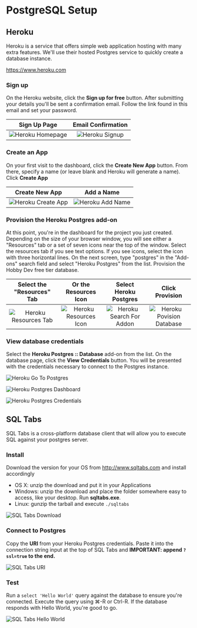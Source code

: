 # PostgreSQL Setup

## Heroku

Heroku is a service that offers simple web application hosting with many extra features. We'll use their hosted Postgres service to quickly create a database instance.

https://www.heroku.com

### Sign up

On the Heroku website, click the **Sign up for free** button. After submitting your details you'll be sent a confirmation email. Follow the link found in this email and set your password.

Sign Up Page           |  Email Confirmation
:-------------------------:|:-------------------------:
![Heroku Homepage](https://github.com/statianzo/sql-setup/raw/master/images/heroku_homepage.png)  |  ![Heroku Signup](https://github.com/statianzo/sql-setup/raw/master/images/heroku_signup.png)


### Create an App

On your first visit to the dashboard, click the **Create New App** button.
From there, specify a name (or leave blank and Heroku will generate a name). Click **Create App**

Create New App      |  Add a Name  
:-------------------------:|:-------------------------:
![Heroku Create App](https://github.com/statianzo/sql-setup/raw/master/images/heroku_dashboard.png)  |  ![Heroku Add Name](https://github.com/statianzo/sql-setup/raw/master/images/heroku_newapp.png)


### Provision the Heroku Postgres add-on

At this point, you're in the dashboard for the project you just created. Depending on the size of your browser window, you will see either a "Resources" tab or a set of seven icons near the top of the window. Select the resources tab if you see text options. If you see icons, select the icon with three horizontal lines.
On the next screen, type "postgres" in the "Add-ons" search field and select "Heroku Postgres" from the list.
Provision the Hobby Dev free tier database.

Select the "Resources" Tab | Or the Resources Icon | Select Heroku Postgres | Click Provision
:-------------------------:|:----------------------:|:----------------------:|:----------------------:
![Heroku Resources Tab](https://github.com/statianzo/sql-setup/raw/master/images/heroku_aftercreate.png)  |  ![Heroku Resources Icon](https://github.com/statianzo/sql-setup/raw/master/images/heroku_aftercreate.png) | ![Heroku Search For Addon](https://github.com/statianzo/sql-setup/raw/master/images/heroku_addon.png) | ![Heroku Povision Database](https://github.com/statianzo/sql-setup/raw/master/images/heroku_provision.png)


### View database credentials

Select the **Heroku Postgres :: Database** add-on from the list. On the database page, click the **View Credentials** button. You will be presented with the credentials necessary to connect to the Postgres instance.

![Heroku Go To Postgres](https://github.com/statianzo/sql-setup/raw/master/images/heroku_gotopg.png)

![Heroku Postgres Dashboard](https://github.com/statianzo/sql-setup/raw/master/images/heroku_pgdashboard.png)

![Heroku Postgres Credentials](https://github.com/statianzo/sql-setup/raw/master/images/heroku_credentials.png)

## SQL Tabs

SQL Tabs is a cross-platform database client that will allow you to execute SQL against your postgres server.

### Install

Download the version for your OS from http://www.sqltabs.com and install accordingly

- OS X: unzip the download and put it in your Applications
- Windows: unzip the download and place the folder somewhere easy to access, like your desktop. Run **sqltabs.exe**.
- Linux: gunzip the tarball and execute `./sqltabs`


![SQL Tabs Download](https://github.com/statianzo/sql-setup/raw/master/images/sqltabs_download.png)

### Connect to Postgres

Copy the **URI** from your Heroku Postgres credentials. Paste it into the connection string input at the top of SQL Tabs and **IMPORTANT: append `?ssl=true` to the end.**

![SQL Tabs URI](https://github.com/statianzo/sql-setup/raw/master/images/sqltabs_uri.png)

### Test

Run a `select 'Hello World'` query against the database to ensure you're connected. Execute the query using ⌘-R or Ctrl-R. If the database responds with Hello World, you're good to go.

![SQL Tabs Hello World](https://github.com/statianzo/sql-setup/raw/master/images/sqltabs_helloworld.png)
